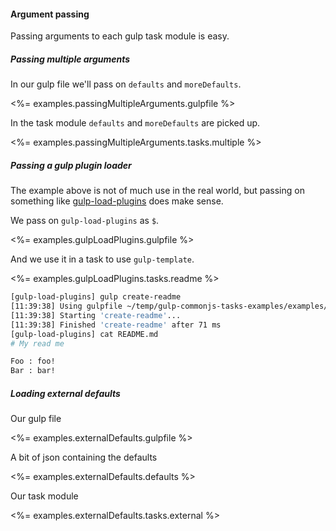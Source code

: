 #### Argument passing
Passing arguments to each gulp task module is easy.

##### Passing multiple arguments
In our gulp file we'll pass on `defaults` and `moreDefaults`.

<%= examples.passingMultipleArguments.gulpfile %>

In the task module `defaults` and `moreDefaults` are picked up.

<%= examples.passingMultipleArguments.tasks.multiple %>

##### Passing a gulp plugin loader
The example above is not of much use in the real world, but passing on something like [gulp-load-plugins](https://www.npmjs.com/package/gulp-load-plugins) does make sense.

We pass on `gulp-load-plugins` as `$`.

<%= examples.gulpLoadPlugins.gulpfile %>

And we use it in a task to use `gulp-template`.

<%= examples.gulpLoadPlugins.tasks.readme %>

```bash
[gulp-load-plugins] gulp create-readme
[11:39:38] Using gulpfile ~/temp/gulp-commonjs-tasks-examples/examples/gulp-load-plugins/gulpfile.js
[11:39:38] Starting 'create-readme'...
[11:39:38] Finished 'create-readme' after 71 ms
[gulp-load-plugins] cat README.md
# My read me

Foo : foo!
Bar : bar!
```

##### Loading external defaults
Our gulp file

<%= examples.externalDefaults.gulpfile %>

A bit of json containing the defaults

<%= examples.externalDefaults.defaults %>

Our task module

<%= examples.externalDefaults.tasks.external %>
